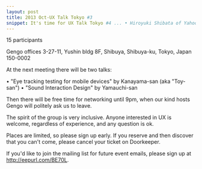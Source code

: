 ```yaml
---
layout: post
title: 2013 Oct-UX Talk Tokyo #3
snippet: It's time for UX Talk Tokyo #4 ... • Hiroyuki Shibata of Yahoo Japan will give a presentation on ...
---
```

15 participants

Gengo offices 3-27-11, Yushin bldg 8F, Shibuya, Shibuya-ku, Tokyo, Japan 150-0002

At the next meeting there will be two talks:

• "Eye tracking testing for mobile devices" by Kanayama-san (aka "Toy-san")
• "Sound Interaction Design" by Yamauchi-san

Then there will be free time for networking until 9pm, when our kind hosts Gengo will politely ask us to leave.

The spirit of the group is very inclusive. Anyone interested in UX is welcome, regardless of experience, and any question is ok.

Places are limited, so please sign up early. If you reserve and then discover that you can't come, please cancel your ticket on Doorkeeper.

If you'd like to join the mailing list for future event emails, please sign up at http://eepurl.com/BE70L.

